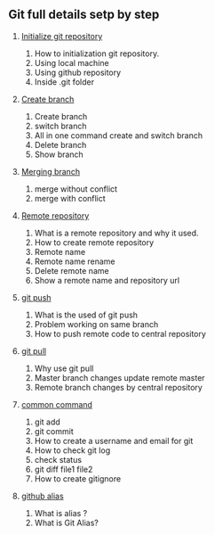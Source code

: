 ##  Git full details setp by step
1. [Initialize git repository](https://github.com/MaazMS/versioncontrol/tree/master/repo_initialization)    
    1. How to initialization git repository.  
    1. Using local machine  
    1. Using github repository     
    1. Inside .git folder   
    
1. [Create branch](https://github.com/MaazMS/versioncontrol/tree/master/create_branch)       
   1. Create branch  
   1. switch branch    
   1. All in one command create and switch branch   
   1. Delete branch    
   1. Show branch    

1. [Merging branch](https://github.com/MaazMS/versioncontrol/tree/master/merging_branch)    
   1. merge without conflict   
   1. merge with conflict      
   
1. [Remote repository](https://github.com/MaazMS/versioncontrol/tree/master/remote_repository%20)        
   1. What is a remote repository and why it used.  
   1. How to create remote repository   
   1. Remote name  
   1. Remote name rename  
   1. Delete remote name  
   1. Show a remote name and repository url   

1. [git push](https://github.com/MaazMS/versioncontrol/tree/master/git_push)      
   1. What is the used of git push    
   1. Problem working on same branch   
   1. How to push remote code to central repository  
   
1. [git pull](https://github.com/MaazMS/versioncontrol/tree/master/git_pull)      
   1. Why use git pull  
   1. Master branch changes update remote master  
   1.  Remote branch changes by central repository   
   
1. [common command](https://github.com/MaazMS/versioncontrol/tree/master/common_commands%20)      
   1. git add  
   1. git commit   
   1. How to create a username and email for git   
   1. How to check git log   
   1. check status   
   1. git diff file1 file2  
   1. How to create gitignore  
 
1. [github alias](https://github.com/MaazMS/versioncontrol/tree/master/gitalias)  
   1. What is alias ?   
   1. What is Git Alias?   
